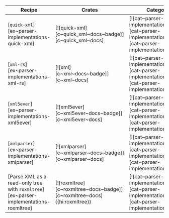 | Recipe | Crates | Categories |
|--------|--------|------------|
| [`quick-xml`][ex~parser-implementations-quick-xml] | [![quick-xml][c~quick_xml~docs~badge]][c~quick_xml~docs] | [![cat~parser-implementations][cat~parser-implementations~badge]][cat~parser-implementations] |
| [`xml-rs`][ex~parser-implementations-xml-rs] | [![xml][c~xml~docs~badge]][c~xml~docs] | [![cat~parser-implementations][cat~parser-implementations~badge]][cat~parser-implementations] |
| [`xml5ever`][ex~parser-implementations-xml5ever] | [![xml5ever][c~xml5ever~docs~badge]][c~xml5ever~docs] | [![cat~parser-implementations][cat~parser-implementations~badge]][cat~parser-implementations] |
| [`xmlparser`][ex~parser-implementations-xmlparser] | [![xmlparser][c~xmlparser~docs~badge]][c~xmlparser~docs] | [![cat~parser-implementations][cat~parser-implementations~badge]][cat~parser-implementations] |
| [Parse XML as a read-only tree with `roxmltree`][ex~parser-implementations-roxmltree] | [![roxmltree][c~roxmltree~docs~badge]][c~roxmltree~docs]{{hi:roxmltree}} | [![cat~parser-implementations][cat~parser-implementations~badge]][cat~parser-implementations] |
